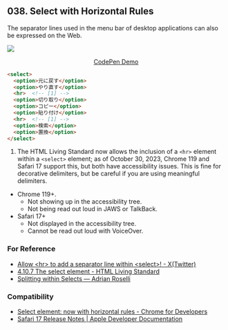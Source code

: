 ## 038. Select with Horizontal Rules

The separator lines used in the menu bar of desktop applications can also be expressed on the Web.

![](https://github.com/takamoso/tipsy/assets/35029412/5e8006ef-dabd-48cf-8fcc-ec92d9c762c3)

<p align="center">
  <a href="https://codepen.io/takamoso/pen/xxmQVbg">CodePen Demo</a>
</p>

```html
<select>
  <option>元に戻す</option>
  <option>やり直す</option>
  <hr>  <!-- [1] -->
  <option>切り取り</option>
  <option>コピー</option>
  <option>貼り付け</option>
  <hr>  <!-- [1] -->
  <option>検索</option>
  <option>置換</option>
</select>
```

1. The HTML Living Standard now allows the inclusion of a `<hr>` element within a `<select>` element; as of October 30, 2023, Chrome 119 and Safari 17 support this, but both have accessibility issues. This is fine for decorative delimiters, but be careful if you are using meaningful delimiters.

- Chrome 119+.
  - Not showing up in the accessibility tree.
  - Not being read out loud in JAWS or TalkBack.
- Safari 17+
  - Not displayed in the accessibility tree.
  - Cannot be read out loud with VoiceOver.

### For Reference

- [Allow &lt;hr> to add a separator line within &lt;select>! - X(Twitter)](https://x.com/takamosoo/status/1710108534023823649)
- [4.10.7 The select element - HTML Living Standard](https://html.spec.whatwg.org/multipage/form-elements.html#the-select-element)
- [Splitting within Selects — Adrian Roselli](https://adrianroselli.com/2023/10/splitting-within-selects.html)

### Compatibility

- [Select element: now with horizontal rules - Chrome for Developers](https://developer.chrome.com/blog/hr-in-select)
- [Safari 17 Release Notes | Apple Developer Documentation](https://developer.apple.com/documentation/safari-release-notes/safari-17-release-notes#New-Features)
